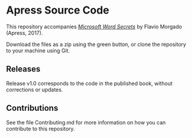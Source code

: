 # Apress Source Code

This repository accompanies [*Microsoft Word Secrets*](http://www.apress.com/9781484230770) by Flavio Morgado (Apress, 2017).

[comment]: #cover


Download the files as a zip using the green button, or clone the repository to your machine using Git.

## Releases

Release v1.0 corresponds to the code in the published book, without corrections or updates.

## Contributions

See the file Contributing.md for more information on how you can contribute to this repository.
